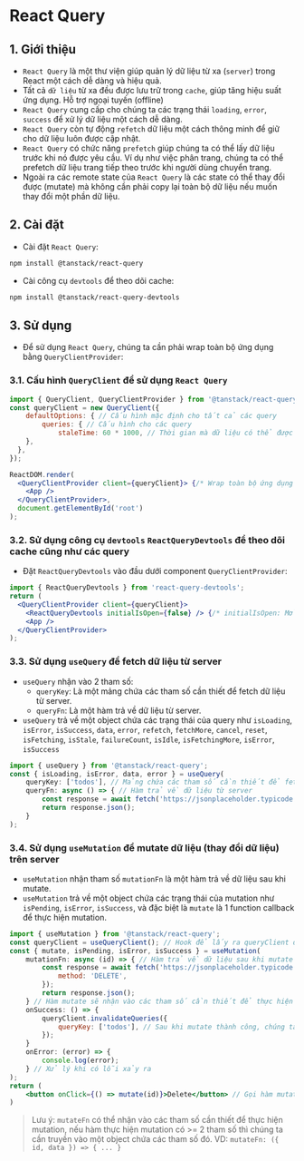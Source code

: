 # React Query 
## 1. Giới thiệu
- `React Query` là một thư viện giúp quản lý dữ liệu từ xa (`server`) trong React một cách dễ dàng và hiệu quả.
- Tất cả `dữ liệu` từ xa đều được lưu trữ trong `cache`, giúp tăng hiệu suất ứng dụng. Hỗ trợ ngoại tuyến (offline)
- `React Query` cung cấp cho chúng ta các trạng thái `loading`, `error`, `success` để xử lý dữ liệu một cách dễ dàng.
- `React Query` còn tự động `refetch` dữ liệu một cách thông minh để giữ cho dữ liệu luôn được cập nhật.
- `React Query` có chức năng `prefetch` giúp chúng ta có thể lấy dữ liệu trước khi nó được yêu cầu. Ví dụ như việc phân trang, chúng ta có thể prefetch dữ liệu trang tiếp theo trước khi người dùng chuyển trang.
- Ngoài ra các remote state của `React Query` là các state có thể thay đổi được (mutate) mà không cần phải copy lại toàn bộ dữ liệu nếu muốn thay đổi một phần dữ liệu.

## 2. Cài đặt
- Cài đặt `React Query`:
```bash
npm install @tanstack/react-query
```
- Cài công cụ `devtools` để theo dõi cache:
```bash
npm install @tanstack/react-query-devtools
```

## 3. Sử dụng
- Để sử dụng `React Query`, chúng ta cần phải wrap toàn bộ ứng dụng bằng `QueryClientProvider`:

### 3.1. Cấu hình `QueryClient` để sử dụng `React Query`
```jsx
import { QueryClient, QueryClientProvider } from '@tanstack/react-query';
const queryClient = new QueryClient({
    defaultOptions: { // Cấu hình mặc định cho tất cả các query
        queries: { // Cấu hình cho các query 
            staleTime: 60 * 1000, // Thời gian mà dữ liệu có thể được sử dụng mà không cần phải fetch lại (đơn vị là ms)
    },
  },
});

ReactDOM.render(
  <QueryClientProvider client={queryClient}> {/* Wrap toàn bộ ứng dụng */}
    <App />
  </QueryClientProvider>,
  document.getElementById('root')
);
```

### 3.2. Sử dụng công cụ `devtools` `ReactQueryDevtools` để theo dõi cache cũng như các query
- Đặt `ReactQueryDevtools` vào đầu dưới component `QueryClientProvider`:
```jsx
import { ReactQueryDevtools } from 'react-query-devtools';
return (
  <QueryClientProvider client={queryClient}>
    <ReactQueryDevtools initialIsOpen={false} /> {/* initialIsOpen: Mở devtools khi load trang */}
    <App />
  </QueryClientProvider>
);
```

### 3.3. Sử dụng `useQuery` để fetch dữ liệu từ server
- `useQuery` nhận vào 2 tham số:
    + `queryKey`: Là một mảng chứa các tham số cần thiết để fetch dữ liệu từ server.
    + `queryFn`: Là một hàm trả về dữ liệu từ server.
- `useQuery` trả về một object chứa các trạng thái của query như `isLoading`, `isError`, `isSuccess`, `data`, `error`, `refetch`, `fetchMore`, `cancel`, `reset`, `isFetching`, `isStale`, `failureCount`, `isIdle`, `isFetchingMore`, `isError`, `isSuccess`
```jsx
import { useQuery } from '@tanstack/react-query';
const { isLoading, isError, data, error } = useQuery(
    queryKey: ['todos'], // Mảng chứa các tham số cần thiết để fetch dữ liệu từ server
    queryFn: async () => { // Hàm trả về dữ liệu từ server
        const response = await fetch('https://jsonplaceholder.typicode.com/todos');
        return response.json();
    }
);
```

### 3.4. Sử dụng `useMutation` để mutate dữ liệu (thay đổi dữ liệu) trên server
- `useMutation` nhận tham số `mutationFn` là một hàm trả về dữ liệu sau khi mutate.
- `useMutation` trả về một object chứa các trạng thái của mutation như `isPending`, `isError`, `isSuccess`, và đặc biệt là `mutate` là 1 function callback để thực hiện mutation.
```jsx
import { useMutation } from '@tanstack/react-query';
const queryClient = useQueryClient(); // Hook để lấy ra queryClient đã được khởi tạo ở trên
const { mutate, isPending, isError, isSuccess } = useMutation(
    mutationFn: async (id) => { // Hàm trả về dữ liệu sau khi mutate
        const response = await fetch('https://jsonplaceholder.typicode.com/todos', {
            method: 'DELETE',
        });
        return response.json();
    } // Hàm mutate sẽ nhận vào các tham số cần thiết để thực hiện mutationFn, VD mutate(id)
    onSuccess: () => {
        queryClient.invalidateQueries({
            queryKey: ['todos'], // Sau khi mutate thành công, chúng ta cần phải invalidate query để báo cho React Query fetch lại dữ liệu mới
        }); 
    }
    onError: (error) => {
        console.log(error);
    } // Xử lý khi có lỗi xảy ra
);
return (
    <button onClick={() => mutate(id)}>Delete</button> // Gọi hàm mutate để thực hiện mutation
)
```
>Lưu ý: `mutateFn` có thể nhận vào các tham số cần thiết để thực hiện mutation, nếu hàm thực hiện mutation có >= 2 tham số thì chúng ta cần truyền vào một object chứa các tham số đó. VD: `mutateFn: ({ id, data }) => { ... }`